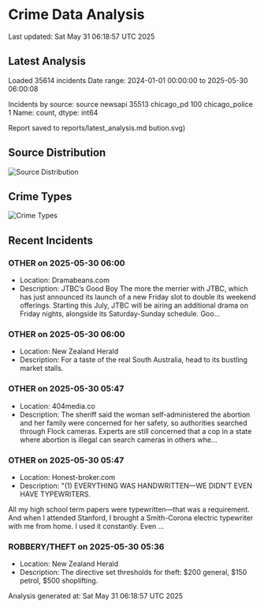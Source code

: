 # Crime Data Analysis
Last updated: Sat May 31 06:18:57 UTC 2025

## Latest Analysis

Loaded 35614 incidents
Date range: 2024-01-01 00:00:00 to 2025-05-30 06:00:08

Incidents by source:
source
newsapi           35513
chicago_pd          100
chicago_police        1
Name: count, dtype: int64

Report saved to reports/latest_analysis.md
bution.svg)

## Source Distribution
![Source Distribution](images/source_distribution.svg)

## Crime Types
![Crime Types](images/crime_types.svg)

## Recent Incidents

### OTHER on 2025-05-30 06:00
- Location: Dramabeans.com
- Description: JTBC’s Good Boy The more the merrier with JTBC, which has just announced its launch of a new Friday slot to double its weekend offerings. Starting this July, JTBC will be airing an additional drama on Friday nights, alongside its Saturday-Sunday schedule. Goo…


### OTHER on 2025-05-30 06:00
- Location: New Zealand Herald
- Description: For a taste of the real South Australia, head to its bustling market stalls.


### OTHER on 2025-05-30 05:47
- Location: 404media.co
- Description: The sheriff said the woman self-administered the abortion and her family were concerned for her safety, so authorities searched through Flock cameras. Experts are still concerned that a cop in a state where abortion is illegal can search cameras in others whe…


### OTHER on 2025-05-30 05:47
- Location: Honest-broker.com
- Description: "(1) EVERYTHING WAS HANDWRITTEN—WE DIDN’T EVEN HAVE TYPEWRITERS.

All my high school term papers were typewritten—that was a requirement. And when I attended Stanford, I brought a Smith-Corona electric typewriter with me from home. I used it constantly. Even …


### ROBBERY/THEFT on 2025-05-30 05:36
- Location: New Zealand Herald
- Description: The directive set thresholds for theft: $200 general, $150 petrol, $500 shoplifting.

Analysis generated at: Sat May 31 06:18:57 UTC 2025

